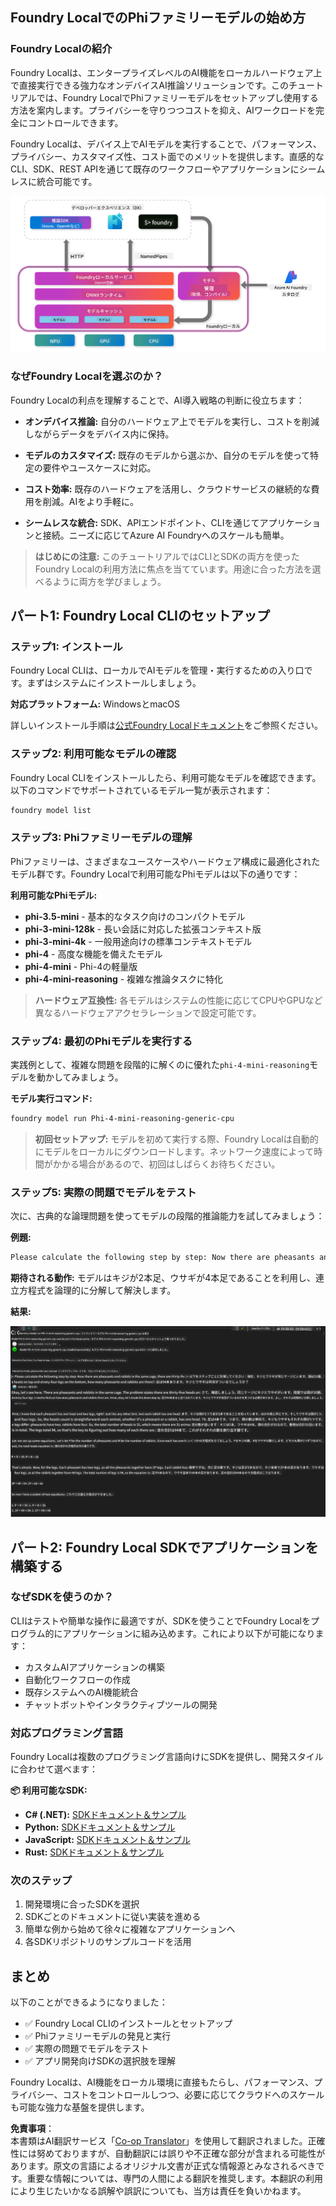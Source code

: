 <!--
CO_OP_TRANSLATOR_METADATA:
{
  "original_hash": "52973a5680a65a810aa80b7036afd31f",
  "translation_date": "2025-07-16T19:43:53+00:00",
  "source_file": "md/01.Introduction/02/07.FoundryLocal.md",
  "language_code": "ja"
}
-->
## Foundry LocalでのPhiファミリーモデルの始め方

### Foundry Localの紹介

Foundry Localは、エンタープライズレベルのAI機能をローカルハードウェア上で直接実行できる強力なオンデバイスAI推論ソリューションです。このチュートリアルでは、Foundry LocalでPhiファミリーモデルをセットアップし使用する方法を案内します。プライバシーを守りつつコストを抑え、AIワークロードを完全にコントロールできます。

Foundry Localは、デバイス上でAIモデルを実行することで、パフォーマンス、プライバシー、カスタマイズ性、コスト面でのメリットを提供します。直感的なCLI、SDK、REST APIを通じて既存のワークフローやアプリケーションにシームレスに統合可能です。


![arch](../../../../../translated_images/foundry-local-arch.8823e321dd8258d7d68815ddb0153503587142ff32e6997041c7cf0c9df24b49.ja.png)

### なぜFoundry Localを選ぶのか？

Foundry Localの利点を理解することで、AI導入戦略の判断に役立ちます：

- **オンデバイス推論:** 自分のハードウェア上でモデルを実行し、コストを削減しながらデータをデバイス内に保持。

- **モデルのカスタマイズ:** 既存のモデルから選ぶか、自分のモデルを使って特定の要件やユースケースに対応。

- **コスト効率:** 既存のハードウェアを活用し、クラウドサービスの継続的な費用を削減。AIをより手軽に。

- **シームレスな統合:** SDK、APIエンドポイント、CLIを通じてアプリケーションと接続。ニーズに応じてAzure AI Foundryへのスケールも簡単。

> **はじめにの注意:** このチュートリアルではCLIとSDKの両方を使ったFoundry Localの利用方法に焦点を当てています。用途に合った方法を選べるように両方を学びましょう。

## パート1: Foundry Local CLIのセットアップ

### ステップ1: インストール

Foundry Local CLIは、ローカルでAIモデルを管理・実行するための入り口です。まずはシステムにインストールしましょう。

**対応プラットフォーム:** WindowsとmacOS

詳しいインストール手順は[公式Foundry Localドキュメント](https://github.com/microsoft/Foundry-Local/blob/main/README.md)をご参照ください。

### ステップ2: 利用可能なモデルの確認

Foundry Local CLIをインストールしたら、利用可能なモデルを確認できます。以下のコマンドでサポートされているモデル一覧が表示されます：


```bash
foundry model list
```

### ステップ3: Phiファミリーモデルの理解

Phiファミリーは、さまざまなユースケースやハードウェア構成に最適化されたモデル群です。Foundry Localで利用可能なPhiモデルは以下の通りです：

**利用可能なPhiモデル:** 

- **phi-3.5-mini** - 基本的なタスク向けのコンパクトモデル
- **phi-3-mini-128k** - 長い会話に対応した拡張コンテキスト版
- **phi-3-mini-4k** - 一般用途向けの標準コンテキストモデル
- **phi-4** - 高度な機能を備えたモデル
- **phi-4-mini** - Phi-4の軽量版
- **phi-4-mini-reasoning** - 複雑な推論タスクに特化

> **ハードウェア互換性:** 各モデルはシステムの性能に応じてCPUやGPUなど異なるハードウェアアクセラレーションで設定可能です。

### ステップ4: 最初のPhiモデルを実行する

実践例として、複雑な問題を段階的に解くのに優れた`phi-4-mini-reasoning`モデルを動かしてみましょう。


**モデル実行コマンド:**

```bash
foundry model run Phi-4-mini-reasoning-generic-cpu
```

> **初回セットアップ:** モデルを初めて実行する際、Foundry Localは自動的にモデルをローカルにダウンロードします。ネットワーク速度によって時間がかかる場合があるので、初回はしばらくお待ちください。

### ステップ5: 実際の問題でモデルをテスト

次に、古典的な論理問題を使ってモデルの段階的推論能力を試してみましょう：

**例題:**

```txt
Please calculate the following step by step: Now there are pheasants and rabbits in the same cage, there are thirty-five heads on top and ninety-four legs on the bottom, how many pheasants and rabbits are there?
```

**期待される動作:** モデルはキジが2本足、ウサギが4本足であることを利用し、連立方程式を論理的に分解して解決します。

**結果:**

![cli](../../../../../translated_images/cli.862ec6b55c2b5d916093866d4df99190150d4198fd33ab79e586f9d6f5403089.ja.png)

## パート2: Foundry Local SDKでアプリケーションを構築する

### なぜSDKを使うのか？

CLIはテストや簡単な操作に最適ですが、SDKを使うことでFoundry Localをプログラム的にアプリケーションに組み込めます。これにより以下が可能になります：

- カスタムAIアプリケーションの構築
- 自動化ワークフローの作成
- 既存システムへのAI機能統合
- チャットボットやインタラクティブツールの開発

### 対応プログラミング言語

Foundry Localは複数のプログラミング言語向けにSDKを提供し、開発スタイルに合わせて選べます：

**📦 利用可能なSDK:**

- **C# (.NET):** [SDKドキュメント＆サンプル](https://github.com/microsoft/Foundry-Local/tree/main/sdk/cs)
- **Python:** [SDKドキュメント＆サンプル](https://github.com/microsoft/Foundry-Local/tree/main/sdk/python)
- **JavaScript:** [SDKドキュメント＆サンプル](https://github.com/microsoft/Foundry-Local/tree/main/sdk/js)
- **Rust:** [SDKドキュメント＆サンプル](https://github.com/microsoft/Foundry-Local/tree/main/sdk/rust)

### 次のステップ

1. 開発環境に合ったSDKを選択
2. SDKごとのドキュメントに従い実装を進める
3. 簡単な例から始めて徐々に複雑なアプリケーションへ
4. 各SDKリポジトリのサンプルコードを活用

## まとめ

以下のことができるようになりました：
- ✅ Foundry Local CLIのインストールとセットアップ
- ✅ Phiファミリーモデルの発見と実行
- ✅ 実際の問題でモデルをテスト
- ✅ アプリ開発向けSDKの選択肢を理解

Foundry Localは、AI機能をローカル環境に直接もたらし、パフォーマンス、プライバシー、コストをコントロールしつつ、必要に応じてクラウドへのスケールも可能な強力な基盤を提供します。

**免責事項**：  
本書類はAI翻訳サービス「[Co-op Translator](https://github.com/Azure/co-op-translator)」を使用して翻訳されました。正確性には努めておりますが、自動翻訳には誤りや不正確な部分が含まれる可能性があります。原文の言語によるオリジナル文書が正式な情報源とみなされるべきです。重要な情報については、専門の人間による翻訳を推奨します。本翻訳の利用により生じたいかなる誤解や誤訳についても、当方は責任を負いかねます。